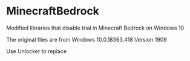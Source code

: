 # MinecraftBedrock
Modified libraries that disable trial in Minecraft Bedrock on Windows 10

The original files are from Windows 10.0.18363.418 Version 1909

Use Unlocker to replace
